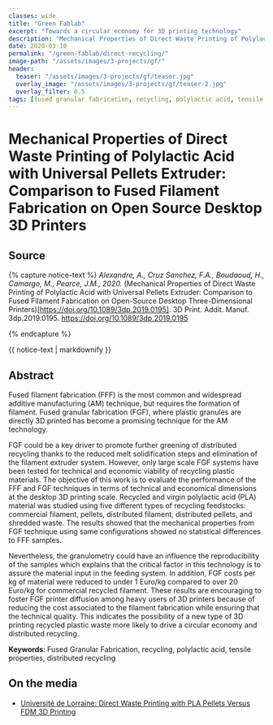 ```yaml
---
classes: wide
title: "Green Fablab"
excerpt: "Towards a circular economy for 3D printing technology"
description: "Mechanical Properties of Direct Waste Printing of Polylactic Acid with Universal Pellets Extruder: Comparison to Fused Filament Fabrication on Open Source Desktop 3D Printers"
date: 2020-03-10
permalink: "/green-fablab/direct-recycling/"
image-path: "/assets/images/3-projects/gf/"
header:
  teaser: "/assets/images/3-projects/gf/teaser.jpg"
  overlay_image: "/assets/images/3-projects/gf/teaser-2.jpg"
  overlay_filter: 0.5
tags: [fused granular fabrication, recycling, polylactic acid, tensile properties, distributed recycling]
---
```


# Mechanical Properties of Direct Waste Printing of Polylactic Acid with Universal Pellets Extruder: Comparison to Fused Filament Fabrication on Open Source Desktop 3D Printers

## Source

{% capture notice-text %}
<cite>Alexandre, A., Cruz Sanchez, F.A., Boudaoud, H., Camargo, M., Pearce, J.M., 2020. </cite> (Mechanical Properties of Direct Waste Printing of Polylactic Acid with Universal Pellets Extruder: Comparison to Fused Filament Fabrication on Open-Source Desktop Three-Dimensional Printers)[https://doi.org/10.1089/3dp.2019.0195]. 3D Print. Addit. Manuf. 3dp.2019.0195. https://doi.org/10.1089/3dp.2019.0195

{% endcapture %}

<div class="small notice--info">  
  {{ notice-text | markdownify }}
</div>



## Abstract
Fused filament fabrication (FFF) is the most common and widespread additive manufacturing (AM) technique, but requires the formation of filament. Fused granular fabrication (FGF), where plastic granules are directly 3D printed has become a promising technique for the AM technology.

FGF could be a key driver to promote further greening of distributed recycling thanks to the reduced melt solidification steps and elimination of the filament extruder system.  However, only large scale FGF systems have been tested for technical and economic viability of recycling plastic materials. The objective of this work is to evaluate the performance of the FFF and FGF techniques in terms of technical and economical dimensions at the desktop 3D printing scale. Recycled and virgin polylactic acid (PLA) material was studied using five different types of recycling feedstocks: commercial filament, pellets, distributed filament, distributed pellets, and shredded waste. The  results showed that the mechanical properties from FGF technique using same configurations showed no statistical differences  to  FFF samples.

Nevertheless, the granulometry could have an influence the reproducibility of the samples which explains that the critical factor in this technology is to assure the material input in the  feeding system. In addition, FGF costs per kg of material were reduced to under 1 Euro/kg compared to over 20 Euro/kg  for commercial recycled filament. These results are encouraging to foster FGF printer diffusion among heavy users of 3D printers because of reducing the cost associated to the filament fabrication while ensuring that the technical quality. This indicates the possibility of a new type of 3D printing recycled plastic waste more likely to drive a circular economy and distributed recycling.


**Keywords**: Fused Granular Fabrication,  recycling, polylactic acid,  tensile properties, distributed recycling

## On the media

- [Université de Lorraine: Direct Waste Printing with PLA Pellets Versus FDM 3D Printing](https://3dprint.com/266887/universite-de-lorraine-direct-waste-printing-pla-versus-fff-3d-printing/)
